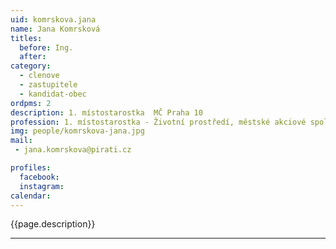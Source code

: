 ```yaml
---
uid: komrskova.jana
name: Jana Komrsková
titles:
  before: Ing. 
  after:
category:
  - clenove
  - zastupitele    
  - kandidat-obec 
ordpms: 2
description: 1. místostarostka  MČ Praha 10
profession: 1. místostarostka - Životní prostředí, městské akciové společnosti, sport a volnočasové aktivity., zastupitelka ZHMP
img: people/komrskova-jana.jpg
mail:
 - jana.komrskova@pirati.cz

profiles:
  facebook: 
  instagram: 
calendar: 
---
```


{{page.description}}



---
